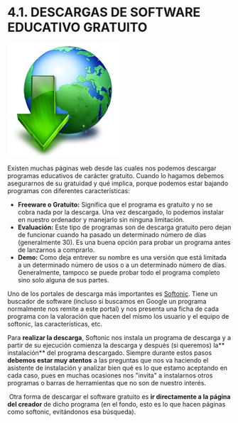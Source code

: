 
# 4.1. DESCARGAS DE SOFTWARE EDUCATIVO GRATUITO


![5-24- 1328101811_Download- Fuente: http://commons-wikimedia-org/wiki/File:1328101811_Download-png CC](img/1328101811_Download.png)

Existen muchas páginas web desde las cuales nos podemos descargar programas educativos de carácter gratuito. Cuando lo hagamos debemos asegurarnos de su gratuidad y qué implica, porque podemos estar bajando programas con diferentes características:

- **Freeware o Gratuito:** Significa que el programa es gratuito y no se cobra nada por la descarga. Una vez descargado, lo podemos instalar en nuestro ordenador y manejarlo sin ninguna limitación.
- **Evaluación:** Este tipo de programas son de descarga gratuito pero dejan de funcionar cuando ha pasado un determinado número de días (generalmente 30). Es una buena opción para probar un programa antes de lanzarnos a comprarlo.
- **Demo:** Como deja entrever su nombre es una versión que está limitada a un determinado número de usos o a un determinado número de días. Generalmente, tampoco se puede probar todo el programa completo sino solo alguna de sus partes.

Uno de los portales de descarga más importantes es [Softonic](http://www.softonic.com/). Tiene un buscador de software (incluso si buscamos en Google un programa normalmente nos remite a este portal) y nos presenta una ficha de cada programa con la valoración que hacen del mismo los usuario y el equipo de softonic, las características, etc.

Para **realizar la descarga**, Softonic nos instala un programa de descarga y a partir de su ejecución comienza la descarga y después (si queremos) la** instalación** del programa descargado. Siempre durante estos pasos **debemos estar muy atentos** a las preguntas que nos va haciendo el asistente de instalación y analizar bien qué es lo que estamo aceptando en cada caso, pues en muchas ocasiones nos "invita" a instalarnos otros programas o barras de herramientas que no son de nuestro interés.

 Otra forma de descargar el software gratuito es **ir directamente a la página del creador** de dicho programa (en el fondo, esto es lo que hacen páginas como softonic, evitándonos esa búsqueda).

